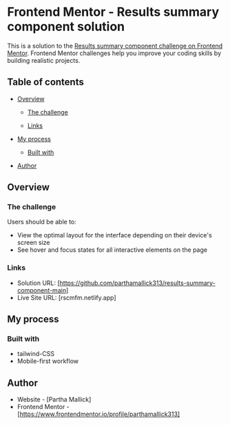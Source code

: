 # Frontend Mentor - Results summary component solution

This is a solution to the [Results summary component challenge on Frontend Mentor](https://www.frontendmentor.io/challenges/results-summary-component-CE_K6s0maV). Frontend Mentor challenges help you improve your coding skills by building realistic projects.

## Table of contents

- [Overview](#overview)

  - [The challenge](#the-challenge)

  - [Links](#links)

- [My process](#my-process)

  - [Built with](#built-with)

- [Author](#author)

## Overview

### The challenge

Users should be able to:

- View the optimal layout for the interface depending on their device's screen size
- See hover and focus states for all interactive elements on the page

### Links

- Solution URL: [https://github.com/parthamallick313/results-summary-component-main]
- Live Site URL: [rscmfm.netlify.app]

## My process

### Built with

- tailwind-CSS
- Mobile-first workflow

## Author

- Website - [Partha Mallick]
- Frontend Mentor - [https://www.frontendmentor.io/profile/parthamallick313]
